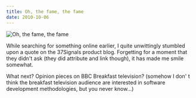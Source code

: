 ```yaml
---
title: Oh, the fame, the fame
date: 2010-10-06
---
```


![Oh, the fame, the fame](https://source.unsplash.com/-m88z7ily-w/1600x900)

While searching for something online earlier, I quite unwittingly stumbled upon a quote on the 37Signals product blog. Forgetting for a moment that they didn't ask (they did attribute and link though), it has made me smile somewhat.

What next? Opinion pieces on BBC Breakfast television? (somehow I don' t think the breakfast television audience are interested in software development methodologies, but you never know...)